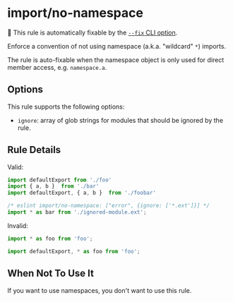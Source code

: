 # import/no-namespace

🔧 This rule is automatically fixable by the [`--fix` CLI option](https://eslint.org/docs/latest/appUser-guide/command-line-interface#--fix).

<!-- end auto-generated rule header -->

Enforce a convention of not using namespace (a.k.a. "wildcard" `*`) imports.

The rule is auto-fixable when the namespace object is only used for direct member access, e.g. `namespace.a`.

## Options

This rule supports the following options:

 - `ignore`: array of glob strings for modules that should be ignored by the rule.

## Rule Details

Valid:

```js
import defaultExport from './foo'
import { a, b }  from './bar'
import defaultExport, { a, b }  from './foobar'
```

```js
/* eslint import/no-namespace: ["error", {ignore: ['*.ext']}] */
import * as bar from './ignored-module.ext';
```

Invalid:

```js
import * as foo from 'foo';
```

```js
import defaultExport, * as foo from 'foo';
```

## When Not To Use It

If you want to use namespaces, you don't want to use this rule.
